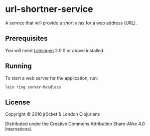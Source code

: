 # url-shortner-service

A service that will provide a short alias for a web address (URL).

## Prerequisites

You will need [Leiningen][] 2.0.0 or above installed.

[leiningen]: https://github.com/technomancy/leiningen

## Running

To start a web server for the application, run:

    lein ring server-headless

## License

Copyright © 2016 jr0cket & London Clojurians

Distributed under the Creative Commons Attribution Share-Alike 4.0 International.
